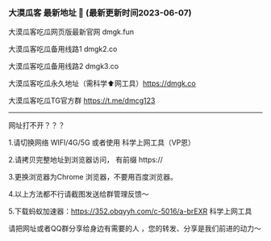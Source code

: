 ### 大漠瓜客 最新地址 👋 (最新更新时间2023-06-07)


大漠瓜客吃瓜网页版最新官网 dmgk.fun

大漠瓜客吃瓜备用线路1 dmgk2.co

大漠瓜客吃瓜备用线路2 dmgk3.co

大漠瓜客吃瓜永久地址（需科学⬆️网工具）https://dmgk.co

大漠瓜客吃瓜TG官方群 https://t.me/dmcg123

----------------------------

网址打不开？？？

1.请切换网络 WIFI/4G/5G 或者使用 科学上网工具（VP恩）

2.请拷贝完整地址到浏览器访问， 有前缀 https:// 

3.更换浏览器为Chrome 浏览器，不要用百度浏览器。

4.以上方法都不行请截图发送给群管理反馈～

5.下载蚂蚁加速器：https://352.obqyyh.com/c-5016/a-brEXR  科学上网工具


请把网址或者QQ群分享给身边有需要的人 ，您的转发、分享是我们前进的动力～



<!--
**dmgkfun/dmgkfun** is a ✨ _special_ ✨ repository because its `README.md` (this file) appears on your GitHub profile.

Here are some ideas to get you started:

- 🔭 I’m currently working on ...
- 🌱 I’m currently learning ...
- 👯 I’m looking to collaborate on ...
- 🤔 I’m looking for help with ...
- 💬 Ask me about ...
- 📫 How to reach me: ...
- 😄 Pronouns: ...
- ⚡ Fun fact: ...
-->
